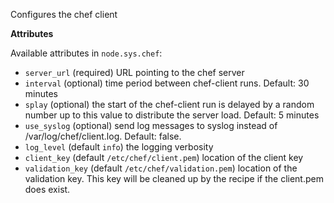Configures the chef client

**Attributes**

Available attributes in `node.sys.chef`:

* `server_url` (required) URL pointing to the chef server
* `interval` (optional) time period between chef-client runs. Default: 30 minutes
* `splay` (optional) the start of the chef-client run is delayed by a random number up to this value to distribute the server load. Default: 5 minutes
* `use_syslog` (optional) send log messages to syslog instead of /var/log/chef/client.log. Default: false.
* `log_level` (default `info`) the logging verbosity
* `client_key` (default `/etc/chef/client.pem`) location of the client key
* `validation_key` (default `/etc/chef/validation.pem`) location of the validation key. This key will be cleaned up by the recipe if the client.pem does exist.
